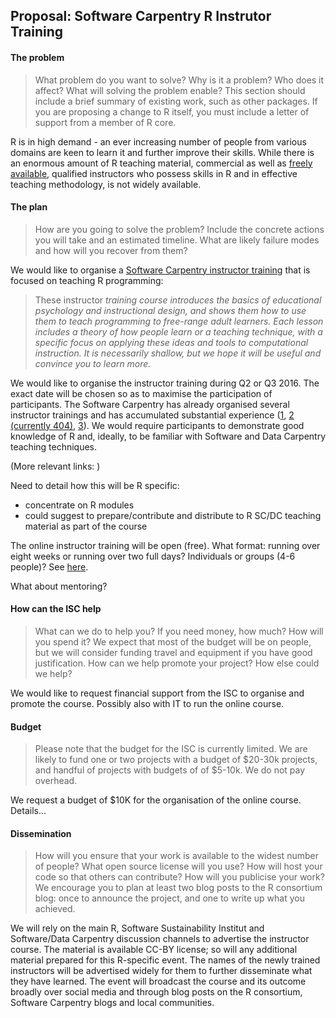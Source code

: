 ## Proposal: Software Carpentry R Instrutor Training 

#### The problem

> What problem do you want to solve? Why is it a problem? Who does it
> affect? What will solving the problem enable? This section should
> include a brief summary of existing work, such as other packages. If
> you are proposing a change to R itself, you must include a letter of
> support from a member of R core.

R is in high demand - an ever increasing number of people from various
domains are keen to learn it and further improve their skills. While
there is an enormous amount of R teaching material, commercial as well
as
[freely available](http://swcarpentry.github.io/r-novice-inflammation/),
qualified instructors who possess skills in R and in effective
teaching methodology, is not widely available.

#### The plan

> How are you going to solve the problem? Include the concrete actions
> you will take and an estimated timeline. What are likely failure
> modes and how will you recover from them?

We would like to organise a
[Software Carpentry instructor training](https://swcarpentry.github.io/instructor-training/)
that is focused on teaching R programming:

> These instructor *training course introduces the basics of
> educational psychology and instructional design, and shows them how
> to use them to teach programming to free-range adult learners. Each
> lesson includes a theory of how people learn or a teaching
> technique, with a specific focus on applying these ideas and tools
> to computational instruction. It is necessarily shallow, but we hope
> it will be useful and convince you to learn more.*

We would like to organise the instructor training during Q2 or
Q3 2016. The exact date will be chosen so as to maximise the
participation of participants. The Software Carpentry has already
organised several instructor trainings and has accumulated substantial
experience
([1](http://software-carpentry.org/blog/2015/09/rebooting-instructor-training.html),
[2 (currently 404)](http://software-carpentry.org/blog/2015/11/december-2015-team-selection-2015-11-24.html),
[3](http://software-carpentry.org/blog/2015/12/instructor-training-checkout-procedure.html)). We
would require participants to demonstrate good knowledge of R and,
ideally, to be familiar with Software and Data Carpentry teaching
techniques.

(More relevant links: )

Need to detail how this will be R specific:
- concentrate on R modules
- could suggest to prepare/contribute and distribute to R SC/DC
  teaching material as part of the course

The online instructor training will be open (free). What format:
running over eight weeks or running over two full days? Individuals or
groups (4-6 people)? See [here](http://software-carpentry.org/blog/2015/12/three-flavors-of-instructor-training.html).

What about mentoring?

#### How can the ISC help

> What can we do to help you? If you need money, how much? How will
> you spend it? We expect that most of the budget will be on people,
> but we will consider funding travel and equipment if you have good
> justification. How can we help promote your project? How else could
> we help?

We would like to request financial support from the ISC to organise
and promote the course. Possibly also with IT to run the online
course.

#### Budget

> Please note that the budget for the ISC is currently limited. We are
> likely to fund one or two projects with a budget of $20-30k
> projects, and handful of projects with budgets of of $5-10k. We do
> not pay overhead.

We request a budget of $10K for the organisation of the online
course. Details...

#### Dissemination

> How will you ensure that your work is available to the widest number
> of people? What open source license will you use? How will host your
> code so that others can contribute? How will you publicise your
> work? We encourage you to plan at least two blog posts to the R
> consortium blog: once to announce the project, and one to write up
> what you achieved.

We will rely on the main R, Software Sustainability Institut and
Software/Data Carpentry discussion channels to advertise the
instructor course. The material is available CC-BY license; so will
any additional material prepared for this R-specific event. The names
of the newly trained instructors will be advertised widely for them to
further disseminate what they have learned. The event will broadcast
the course and its outcome broadly over social media and through blog
posts on the R consortium, Software Carpentry blogs and local
communities.
